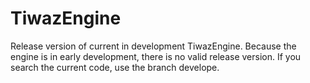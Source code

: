 # TiwazEngine
Release version of current in development TiwazEngine. Because the engine is in early development, there is no valid release version. If you search the current code, use the branch develope.
